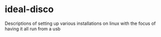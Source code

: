 # ideal-disco
Descriptions of setting up various installations on linux with the focus of having it all run from a usb

